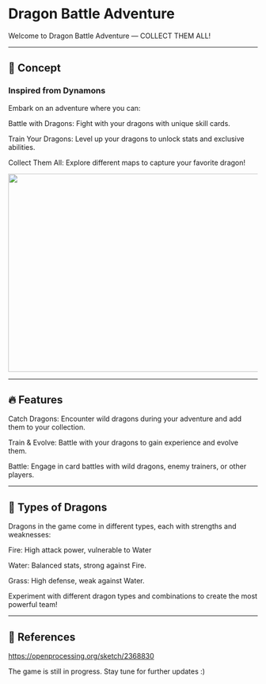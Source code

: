 <h1> Dragon Battle Adventure </h1> 

Welcome to Dragon Battle Adventure — COLLECT THEM ALL!
*** 
<h2>📜 Concept</h2>
<h3>Inspired from Dynamons</h3>

Embark on an adventure where you can:

Battle with Dragons: Fight with your dragons with unique skill cards.

Train Your Dragons: Level up your dragons to unlock stats and exclusive abilities.

Collect Them All: Explore different maps to capture your favorite dragon!

<img src="https://images.crazygames.com/games/dynamons-6/cover_16x9-1700117158408.png?auto=format,compress&q=75&cs=strip" width="700" height="400">


***
<h2>🔥 Features </h2>

Catch Dragons: Encounter wild dragons during your adventure and add them to your collection.

Train & Evolve: Battle with your dragons to gain experience and evolve them.

Battle: Engage in card battles with wild dragons, enemy trainers, or other players.


*** 

<h2>🐲 Types of Dragons</h2>

Dragons in the game come in different types, each with strengths and weaknesses:

Fire: High attack power, vulnerable to Water

Water: Balanced stats, strong against Fire.

Grass: High defense, weak against Water.

Experiment with different dragon types and combinations to create the most powerful team!

*** 

<h2> 📝 References</h2>

https://openprocessing.org/sketch/2368830 

The game is still in progress. Stay tune for further updates :)











